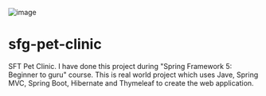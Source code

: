 



![image](https://user-images.githubusercontent.com/46323809/119918924-31c74880-bf1e-11eb-8ffd-f6aaab3eef11.png)







# sfg-pet-clinic
SFT Pet Clinic. I have done this project during "Spring Framework 5: Beginner to guru" course. This is real world project which uses Jave, Spring MVC, Spring Boot, Hibernate and Thymeleaf to create the web application.
